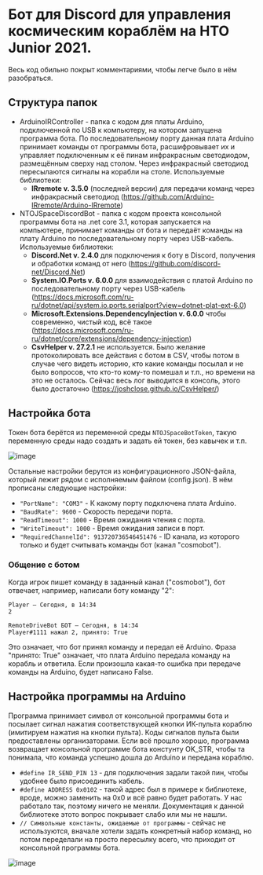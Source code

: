 # Бот для Discord для управления космическим кораблём на НТО Junior 2021.

Весь код обильно покрыт комментариями, чтобы легче было в нём разобраться.

## Структура папок
- ArduinoIRController - папка с кодом для платы Arduino, подключенной по USB к компьютеру, на котором запущена программа бота. По последовательному порту данная плата Arduino принимает команды от программы бота, расшифровывает их и управляет подключенным к её пинам инфракрасным светодиодом, размещённым сверху над столом. Через инфракрасный светодиод пересылаются сигналы на корабли на столе. Используемые библиотеки:
  - **IRremote v. 3.5.0** (последней версии) для передачи команд через инфракрасный светодиод (https://github.com/Arduino-IRremote/Arduino-IRremote)
- NTOJSpaceDiscordBot - папка с кодом проекта консольной программы бота на .net core 3.1, которая запускается на компьютере, принимает команды от бота и передаёт команды на плату Arduino по последовательному порту через USB-кабель. Используемые библиотеки: 
  - **Discord.Net v. 2.4.0** для подключения к боту в Discord, получения и обработки команд от него (https://github.com/discord-net/Discord.Net)
  - **System.IO.Ports v. 6.0.0** для взаимодействия с платой Arduino по последовательному порту через USB-кабель (https://docs.microsoft.com/ru-ru/dotnet/api/system.io.ports.serialport?view=dotnet-plat-ext-6.0)
  - **Microsoft.Extensions.DependencyInjection v. 6.0.0** чтобы современно, чистый код, всё такое (https://docs.microsoft.com/ru-ru/dotnet/core/extensions/dependency-injection)
  - **CsvHelper v. 27.2.1** не используется. Было желание протоколировать все действия с ботом в CSV, чтобы потом в случае чего видеть историю, кто какие команды посылал и не было вопросов, что кто-то кому-то помешал и т.п., но времени на это не осталось. Сейчас весь лог выводится в консоль, этого было достаточно (https://joshclose.github.io/CsvHelper/)

## Настройка бота
Токен бота берётся из переменной среды `NTOJSpaceBotToken`, такую переменную среды надо создать и задать ей токен, без кавычек и т.п.

![image](https://user-images.githubusercontent.com/1927563/145016655-899ad8da-a1e9-4055-a2ca-20597552069a.png)

Остальные настройки берутся из конфигурационного JSON-файла, который лежит рядом с исполняемым файлом (config.json). В нём прописаны следующие настройки:
 - `"PortName": "COM3"` - К какому порту подключена плата Arduino.
 - `"BaudRate": 9600` - Скорость передачи порта.
 - `"ReadTimeout": 1000` - Время ожидания чтения с порта.
 - `"WriteTimeout": 1000` - Время ожидания записи в порт.
 - `"RequiredChannelId": 913720736546451476` - ID канала, из которого только и будет считывать команды бот (канал "cosmobot").

### Общение с ботом
Когда игрок пишет команду в заданный канал ("cosmobot"), бот отвечает, например, написали боту команду "2":
```
Player — Сегодня, в 14:34
2
```
```
RemoteDriveBot БОТ — Сегодня, в 14:34
Player#1111 нажал 2, принято: True
```
Это означает, что бот принял команду и передал её Arduino. Фраза "принято: True" означает, что плата Arduino передала команду на корабль и ответила. Если произошла какая-то ошибка при передаче команды на Arduino, будет написано False.

## Настройка программы на Arduino
Программа принимает символ от консольной программы бота и посылает сигнал нажатия соответствующей кнопки ИК-пульта кораблю (имитируем нажатия на кнопки пульта). Коды сигналов пульта были предоставлены организаторами. Если всё прошло хорошо, программа возвращает консольной программе бота констунту OK_STR, чтобы та понимала, что команда успешно дошла до Arduino и передана кораблю.      

- `#define IR_SEND_PIN 13` - для подключения задали такой пин, чтобы удобнее было присоединить кабель.
- `#define ADDRESS 0x0102` - такой адрес был в примере к библиотеке, вроде, можно заменить на 0х0 и всё равно будет работать. У нас работало так, поэтому ничего не меняли. Документация к данной библиотеке этото вопрос покрывает слабо или мы не нашли.
- `// Символьные константы, ожидаемые от программы` - сейчас не используются, вначале хотели задать конкретный набор команд, но потом переделали на просто пересылку всего, что приходит от консольной программы бота.

![image](https://user-images.githubusercontent.com/1927563/145013123-6461f0be-dfbb-4ea0-8290-61b57dc612b2.png)
